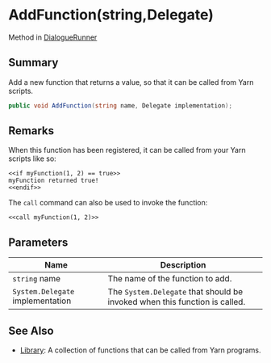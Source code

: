 # AddFunction(string,Delegate)

Method in [DialogueRunner](yarn.unity.dialoguerunner.md)

## Summary

Add a new function that returns a value, so that it can be called from Yarn scripts.

```csharp
public void AddFunction(string name, Delegate implementation);
```

## Remarks

When this function has been registered, it can be called from your Yarn scripts like so:

```
<<if myFunction(1, 2) == true>>
myFunction returned true!
<<endif>>
```

The `call` command can also be used to invoke the function:

```
<<call myFunction(1, 2)>>
```

## Parameters

| Name                             | Description                                                                |
| -------------------------------- | -------------------------------------------------------------------------- |
| `string` name                    | The name of the function to add.                                           |
| `System.Delegate` implementation | The `System.Delegate` that should be invoked when this function is called. |

## See Also

* [Library](yarn.library.md): A collection of functions that can be called from Yarn programs.
